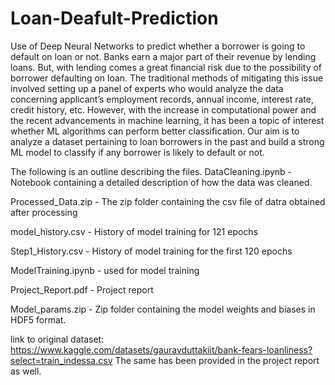 # Loan-Deafult-Prediction
Use of Deep Neural Networks to predict whether a borrower is going to default on loan or not.
Banks earn a major part of their revenue by lending loans. But, with lending comes a great financial risk due to the possibility of borrower defaulting on loan. The traditional methods of mitigating this issue involved setting up a panel of experts who would analyze the data concerning applicant’s employment records, annual income, interest rate, credit history, etc. However, with the increase in computational power and the recent advancements in machine learning, it has been a topic of interest whether ML algorithms can perform better classification. Our aim is to analyze a dataset pertaining to loan borrowers in the past and build a strong ML model to classify if any borrower is likely to default or not. 

The following is an outline describing the files.
DataCleaning.ipynb - Notebook containing a detailed description of how the data was cleaned.

Processed_Data.zip - The zip folder containing the csv file of datra obtained after processing

model_history.csv - History of model training for 121 epochs

Step1_History.csv - History of model training for the first 120 epochs

ModelTraining.ipynb - used for model training

Project_Report.pdf - Project report

Model_params.zip - Zip folder containing the model weights and biases in HDF5 format. 

link to original dataset: https://www.kaggle.com/datasets/gauravduttakiit/bank-fears-loanliness?select=train_indessa.csv
The same has been provided in the project report as well.
